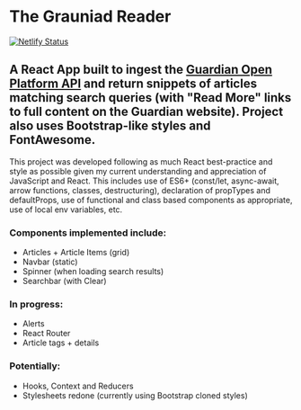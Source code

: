 # The Grauniad Reader
[![Netlify Status](https://api.netlify.com/api/v1/badges/d0bc99da-7297-4cc0-b548-ac7479f6c5f9/deploy-status)](https://app.netlify.com/sites/kind-wilson-1fb857/deploys)
## A React App built to ingest the [Guardian Open Platform API](https://open-platform.theguardian.com/) and return snippets of articles matching search queries (with "Read More" links to full content on the Guardian website). Project also uses Bootstrap-like styles and FontAwesome.

This project was developed following as much React best-practice and style as possible given my current understanding and appreciation of JavaScript and React. This includes use of ES6+ (const/let, async-await, arrow functions, classes, destructuring), declaration of propTypes and defaultProps, use of functional and class based components as appropriate, use of local env variables,  etc. 

### Components implemented include: 
* Articles + Article Items (grid)
* Navbar (static)
* Spinner (when loading search results)
* Searchbar (with Clear)

### In progress: 
* Alerts
* React Router
* Article tags + details

### Potentially:
* Hooks, Context and Reducers
* Stylesheets redone (currently using Bootstrap cloned styles)
